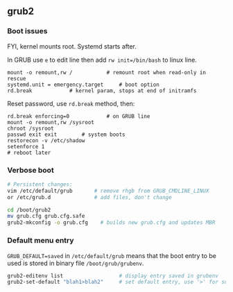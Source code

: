 
## grub2

### Boot issues
FYI, kernel mounts root. Systemd starts after.

In GRUB use `e` to edit line then add `rw init=/bin/bash` to linux line.
```
mount -o remount,rw /           # remount root when read-only in rescue
systemd.unit = emergency.target     # boot option
rd.break            # kernel param, stops at end of initramfs
```

Reset password, use `rd.break` method, then:
```
rd.break enforcing=0            # on GRUB line
mount -o remount,rw /sysroot
chroot /sysroot
passwd exit exit        # system boots
restorecon -v /etc/shadow
setenforce 1
# reboot later
```

### Verbose boot
```sh
# Persistent changes:
vim /etc/default/grub       # remove rhgb from GRUB_CMDLINE_LINUX
or /etc/grub.d              # add files, don't change

cd /boot/grub2
mv grub.cfg grub.cfg.safe
grub2-mkconfig -o grub.cfg    # builds new grub.cfg and updates MBR
```

### Default menu entry
`GRUB_DEFAULT=saved` in `/etc/default/grub` means that the boot entry
to be used is stored in binary file `/boot/grub/grubenv`.
```sh
grub2-editenv list                  # display entry saved in grubenv
grub2-set-default "blah1>blah2"     # set default entry, use '>' for submenus
```
